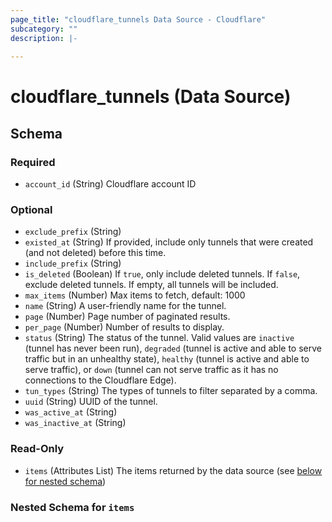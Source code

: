 ```yaml
---
page_title: "cloudflare_tunnels Data Source - Cloudflare"
subcategory: ""
description: |-
  
---
```


# cloudflare_tunnels (Data Source)




<!-- schema generated by tfplugindocs -->
## Schema

### Required

- `account_id` (String) Cloudflare account ID

### Optional

- `exclude_prefix` (String)
- `existed_at` (String) If provided, include only tunnels that were created (and not deleted) before this time.
- `include_prefix` (String)
- `is_deleted` (Boolean) If `true`, only include deleted tunnels. If `false`, exclude deleted tunnels. If empty, all tunnels will be included.
- `max_items` (Number) Max items to fetch, default: 1000
- `name` (String) A user-friendly name for the tunnel.
- `page` (Number) Page number of paginated results.
- `per_page` (Number) Number of results to display.
- `status` (String) The status of the tunnel. Valid values are `inactive` (tunnel has never been run), `degraded` (tunnel is active and able to serve traffic but in an unhealthy state), `healthy` (tunnel is active and able to serve traffic), or `down` (tunnel can not serve traffic as it has no connections to the Cloudflare Edge).
- `tun_types` (String) The types of tunnels to filter separated by a comma.
- `uuid` (String) UUID of the tunnel.
- `was_active_at` (String)
- `was_inactive_at` (String)

### Read-Only

- `items` (Attributes List) The items returned by the data source (see [below for nested schema](#nestedatt--items))

<a id="nestedatt--items"></a>
### Nested Schema for `items`


